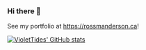 ### Hi there 👋

See my portfolio at https://rossmanderson.ca!


[![VioletTides' GitHub stats](https://github-readme-stats.vercel.app/api?username=VioletTides)](https://github.com/anuraghazra/github-readme-stats)

<!--
**VioletTides/VioletTides** is a ✨ _special_ ✨ repository because its `README.md` (this file) appears on your GitHub profile.

Here are some ideas to get you started:

- 🔭 I’m currently working on ...
- 🌱 I’m currently learning ...
- 👯 I’m looking to collaborate on ...
- 🤔 I’m looking for help with ...
- 💬 Ask me about ...
- 📫 How to reach me: ...
- 😄 Pronouns: ...
- ⚡ Fun fact: ...
-->
